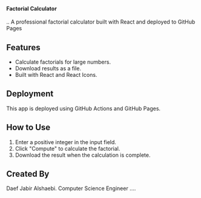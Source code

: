 #### Factorial Calculator
..
A professional factorial calculator built with React and deployed to GitHub Pages

## Features 
- Calculate factorials for large numbers.
- Download results as a file.
- Built with React and React Icons.

## Deployment
This app is deployed using GitHub Actions and GitHub Pages. 

## How to Use
1. Enter a positive integer in the input field.
2. Click "Compute" to calculate the factorial.
3. Download the result when the calculation is complete.

## Created By
Daef Jabir Alshaebi.
Computer Science Engineer ....
